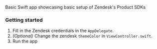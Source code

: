 Basic Swift app showcasing basic setup of Zendesk's Product SDKs

### Getting started

1. Fill in the Zendesk credentials in the `AppDelegate`.
2. _(Optional)_ Change the zendesk `themeColor` in `ViewController.swift`.
3. Run the app
